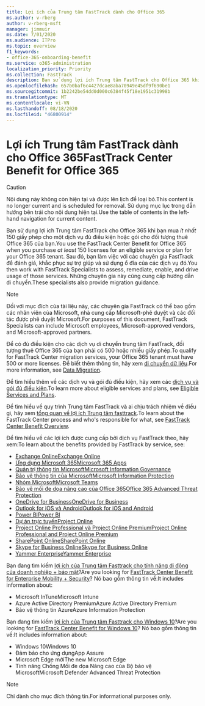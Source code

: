 ```yaml
---
title: Lợi ích của Trung tâm FastTrack dành cho Office 365
ms.author: v-rberg
author: v-rberg-msft
manager: jimmuir
ms.date: 7/01/2020
ms.audience: ITPro
ms.topic: overview
f1_keywords:
- office-365-onboarding-benefit
ms.service: o365-administration
localization_priority: Priority
ms.collection: FastTrack
description: Bạn sử dụng lợi ích Trung tâm FastTrack cho Office 365 khi bạn mua ít nhất 150 giấy phép cho một dịch vụ đủ điều kiện hoặc gói cho đối tượng thuê Office 365 của bạn. Sau đó, bạn làm việc với các chuyên gia FastTrack để đánh giá, khắc phục sự trợ giúp và sử dụng ổ đĩa của các dịch vụ đó. Những chuyên gia này cũng cung cấp hướng dẫn di chuyển.
ms.openlocfilehash: 657b0baf6c4427dcae8aba70949e45df9f690be1
ms.sourcegitcommit: 1b2242be54dd0d000c6384f45f18e1951c31998b
ms.translationtype: MT
ms.contentlocale: vi-VN
ms.lasthandoff: 08/18/2020
ms.locfileid: "46800914"
---
```

# <a name="fasttrack-center-benefit-for-office-365"></a><span data-ttu-id="39ce4-105">Lợi ích Trung tâm FastTrack dành cho Office 365</span><span class="sxs-lookup"><span data-stu-id="39ce4-105">FastTrack Center Benefit for Office 365</span></span>

> [!CAUTION]
> <span data-ttu-id="39ce4-106">Nội dung này không còn hiện tại và được lên lịch để loại bỏ.</span><span class="sxs-lookup"><span data-stu-id="39ce4-106">This content is no longer current and is scheduled for removal.</span></span> <span data-ttu-id="39ce4-107">Sử dụng mục lục trong dẫn hướng bên trái cho nội dung hiện tại.</span><span class="sxs-lookup"><span data-stu-id="39ce4-107">Use the table of contents in the left-hand navigation for current content.</span></span>

<span data-ttu-id="39ce4-108">Bạn sử dụng lợi ích Trung tâm FastTrack cho Office 365 khi bạn mua  *ít nhất*  150 giấy phép cho một dịch vụ đủ điều kiện hoặc gói cho đối tượng thuê Office 365 của bạn.</span><span class="sxs-lookup"><span data-stu-id="39ce4-108">You use the FastTrack Center Benefit for Office 365 when you purchase  *at least*  150 licenses for an eligible service or plan for your Office 365 tenant.</span></span> <span data-ttu-id="39ce4-109">Sau đó, bạn làm việc với các chuyên gia FastTrack để đánh giá, khắc phục sự trợ giúp và sử dụng ổ đĩa của các dịch vụ đó.</span><span class="sxs-lookup"><span data-stu-id="39ce4-109">You then work with FastTrack Specialists to assess, remediate, enable, and drive usage of those services.</span></span> <span data-ttu-id="39ce4-110">Những chuyên gia này cũng cung cấp hướng dẫn di chuyển.</span><span class="sxs-lookup"><span data-stu-id="39ce4-110">These specialists also provide migration guidance.</span></span> 
  
> [!NOTE]
> <span data-ttu-id="39ce4-111">Đối với mục đích của tài liệu này, các chuyên gia FastTrack có thể bao gồm các nhân viên của Microsoft, nhà cung cấp Microsoft-phê duyệt và các đối tác được phê duyệt Microsoft.</span><span class="sxs-lookup"><span data-stu-id="39ce4-111">For purposes of this document, FastTrack Specialists can include Microsoft employees, Microsoft-approved vendors, and Microsoft-approved partners.</span></span> 
  
<span data-ttu-id="39ce4-112">Để có đủ điều kiện cho các dịch vụ di chuyển trung tâm FastTrack, đối tượng thuê Office 365 của bạn phải có 500 hoặc nhiều giấy phép.</span><span class="sxs-lookup"><span data-stu-id="39ce4-112">To qualify for FastTrack Center migration services, your Office 365 tenant must have 500 or more licenses.</span></span> <span data-ttu-id="39ce4-113">Để biết thêm thông tin, hãy xem [di chuyển dữ liệu](O365-data-migration.md).</span><span class="sxs-lookup"><span data-stu-id="39ce4-113">For more information, see [Data Migration](O365-data-migration.md).</span></span>
  
<span data-ttu-id="39ce4-114">Để tìm hiểu thêm về các dịch vụ và gói đủ điều kiện, hãy xem các [dịch vụ và gói đủ điều kiện](M365-eligible-services-and-plans.md).</span><span class="sxs-lookup"><span data-stu-id="39ce4-114">To learn more about eligible services and plans, see [Eligible Services and Plans](M365-eligible-services-and-plans.md).</span></span>
  
<span data-ttu-id="39ce4-115">Để tìm hiểu về quy trình Trung tâm FastTrack và ai chịu trách nhiệm về điều gì, hãy xem [tổng quan về lợi ích Trung tâm fasttrack](O365-fasttrack-benefit-overview.md).</span><span class="sxs-lookup"><span data-stu-id="39ce4-115">To learn about the FastTrack Center process and who's responsible for what, see [FastTrack Center Benefit Overview](O365-fasttrack-benefit-overview.md).</span></span>

<span data-ttu-id="39ce4-116">Để tìm hiểu về các lợi ích được cung cấp bởi dịch vụ FastTrack theo, hãy xem:</span><span class="sxs-lookup"><span data-stu-id="39ce4-116">To learn about the benefits provided by FastTrack by service, see:</span></span>

- [<span data-ttu-id="39ce4-117">Exchange Online</span><span class="sxs-lookup"><span data-stu-id="39ce4-117">Exchange Online</span></span>](O365-fasttrack-responsibilities.md#exchange-online)
- [<span data-ttu-id="39ce4-118">Ứng dụng Microsoft 365</span><span class="sxs-lookup"><span data-stu-id="39ce4-118">Microsoft 365 Apps</span></span>](O365-fasttrack-responsibilities.md#microsoft-365-apps)
- [<span data-ttu-id="39ce4-119">Quản trị thông tin Microsoft</span><span class="sxs-lookup"><span data-stu-id="39ce4-119">Microsoft Information Governance</span></span>](O365-fasttrack-responsibilities.md#microsoft-information-governance)
- [<span data-ttu-id="39ce4-120">Bảo vệ thông tin của Microsoft</span><span class="sxs-lookup"><span data-stu-id="39ce4-120">Microsoft Information Protection</span></span>](O365-fasttrack-responsibilities.md#microsoft-information-protection)
- [<span data-ttu-id="39ce4-121">Nhóm Microsoft</span><span class="sxs-lookup"><span data-stu-id="39ce4-121">Microsoft Teams</span></span>](O365-fasttrack-responsibilities.md#microsoft-teams)
- [<span data-ttu-id="39ce4-122">Bảo vệ mối đe dọa nâng cao của Office 365</span><span class="sxs-lookup"><span data-stu-id="39ce4-122">Office 365 Advanced Threat Protection</span></span>](O365-fasttrack-responsibilities.md#office-365-advanced-threat-protection)
- [<span data-ttu-id="39ce4-123">OneDrive for Business</span><span class="sxs-lookup"><span data-stu-id="39ce4-123">OneDrive for Business</span></span>](O365-fasttrack-responsibilities.md#onedrive-for-business)
- [<span data-ttu-id="39ce4-124">Outlook for iOS và Android</span><span class="sxs-lookup"><span data-stu-id="39ce4-124">Outlook for iOS and Android</span></span>](O365-fasttrack-responsibilities.md#outlook-for-ios-and-android)
- [<span data-ttu-id="39ce4-125">Power BI</span><span class="sxs-lookup"><span data-stu-id="39ce4-125">Power BI</span></span>](O365-fasttrack-responsibilities.md#power-bi)
- [<span data-ttu-id="39ce4-126">Dự án trực tuyến</span><span class="sxs-lookup"><span data-stu-id="39ce4-126">Project Online</span></span>](O365-fasttrack-responsibilities.md#project-online)
- [<span data-ttu-id="39ce4-127">Project Online Professional và Project Online Premium</span><span class="sxs-lookup"><span data-stu-id="39ce4-127">Project Online Professional and Project Online Premium</span></span>](O365-fasttrack-responsibilities.md#project-online-professional-and-project-online-premium)
- [<span data-ttu-id="39ce4-128">SharePoint Online</span><span class="sxs-lookup"><span data-stu-id="39ce4-128">SharePoint Online</span></span>](O365-fasttrack-responsibilities.md#sharepoint-online)
- [<span data-ttu-id="39ce4-129">Skype for Business Online</span><span class="sxs-lookup"><span data-stu-id="39ce4-129">Skype for Business Online</span></span>](O365-fasttrack-responsibilities.md#skype-for-business-online)
- [<span data-ttu-id="39ce4-130">Yammer Enterprise</span><span class="sxs-lookup"><span data-stu-id="39ce4-130">Yammer Enterprise</span></span>](O365-fasttrack-responsibilities.md#yammer-enterprise)
  
<span data-ttu-id="39ce4-131">Bạn đang tìm kiếm [lợi ích của Trung tâm Fasttrack cho tính năng di động của doanh nghiệp + bảo mật](EMS-fasttrack-benefit-for-EMS.md)?</span><span class="sxs-lookup"><span data-stu-id="39ce4-131">Are you looking for [FastTrack Center Benefit for Enterprise Mobility + Security](EMS-fasttrack-benefit-for-EMS.md)?</span></span> <span data-ttu-id="39ce4-132">Nó bao gồm thông tin về:</span><span class="sxs-lookup"><span data-stu-id="39ce4-132">It includes information about:</span></span>
  
- <span data-ttu-id="39ce4-133">Microsoft InTune</span><span class="sxs-lookup"><span data-stu-id="39ce4-133">Microsoft Intune</span></span>
- <span data-ttu-id="39ce4-134">Azure Active Directory Premium</span><span class="sxs-lookup"><span data-stu-id="39ce4-134">Azure Active Directory Premium</span></span> 
- <span data-ttu-id="39ce4-135">Bảo vệ thông tin Azure</span><span class="sxs-lookup"><span data-stu-id="39ce4-135">Azure Information Protection</span></span>

<span data-ttu-id="39ce4-136">Bạn đang tìm kiếm [lợi ích của Trung tâm Fasttrack cho Windows 10](Win-10-fasttrack-benefit-for-Windows-10.md)?</span><span class="sxs-lookup"><span data-stu-id="39ce4-136">Are you looking for [FastTrack Center Benefit for Windows 10](Win-10-fasttrack-benefit-for-Windows-10.md)?</span></span> <span data-ttu-id="39ce4-137">Nó bao gồm thông tin về:</span><span class="sxs-lookup"><span data-stu-id="39ce4-137">It includes information about:</span></span>

- <span data-ttu-id="39ce4-138">Windows 10</span><span class="sxs-lookup"><span data-stu-id="39ce4-138">Windows 10</span></span>
- <span data-ttu-id="39ce4-139">Đảm bảo cho ứng dụng</span><span class="sxs-lookup"><span data-stu-id="39ce4-139">App Assure</span></span>
- <span data-ttu-id="39ce4-140">Microsoft Edge mới</span><span class="sxs-lookup"><span data-stu-id="39ce4-140">The new Microsoft Edge</span></span>
- <span data-ttu-id="39ce4-141">Tính năng Chống Mối đe dọa Nâng cao của Bộ bảo vệ Microsoft</span><span class="sxs-lookup"><span data-stu-id="39ce4-141">Microsoft Defender Advanced Threat Protection</span></span>
    
> [!NOTE]
> <span data-ttu-id="39ce4-142">Chỉ dành cho mục đích thông tin.</span><span class="sxs-lookup"><span data-stu-id="39ce4-142">For informational purposes only.</span></span> 

